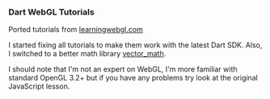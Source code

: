 ### Dart WebGL Tutorials

Ported tutorials from [learningwebgl.com](www.learningwebgl.com)

I started fixing all tutorials to make them work with the latest Dart SDK. Also, I switched to a better math library [vector_math](http://pub.dartlang.org/packages/vector_math). 

I should note that I'm not an expert on WebGL, I'm more familiar with standard OpenGL 3.2+ but if you have any problems try look at the original JavaScript lesson.
